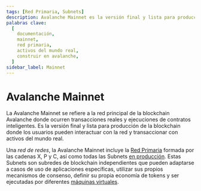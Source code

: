 ```yaml
---
tags: [Red Primaria, Subnets]
description: Avalanche Mainnet es la versión final y lista para producción de la blockchain donde los usuarios pueden interactuar con la red y realizar transacciones con activos del mundo real.
palabras clave:
  [
    documentación,
    mainnet,
    red primaria,
    activos del mundo real,
    construir en avalanche,
  ]
sidebar_label: Mainnet
---
```


# Avalanche Mainnet

La Avalanche Mainnet se refiere a la red principal de la blockchain Avalanche donde ocurren transacciones reales
y ejecuciones de contratos inteligentes. Es la versión final y lista para producción de la
blockchain donde los usuarios pueden interactuar con la red y transaccionar con activos del mundo real.

Una _red de redes_, la Avalanche Mainnet incluye la
[Red Primaria](/learn/avalanche/avalanche-platform.md)
formada por las cadenas X, P y C, así como todas las Subnets
[en producción](/learn/avalanche/subnets-overview.md). Estas Subnets son subredes de blockchain independientes
que pueden adaptarse a casos de uso de aplicaciones específicas, utilizar sus propios mecanismos de consenso, definir
su propia economía de tokens y ser ejecutadas por diferentes [máquinas virtuales](/learn/avalanche/virtual-machines.md).

